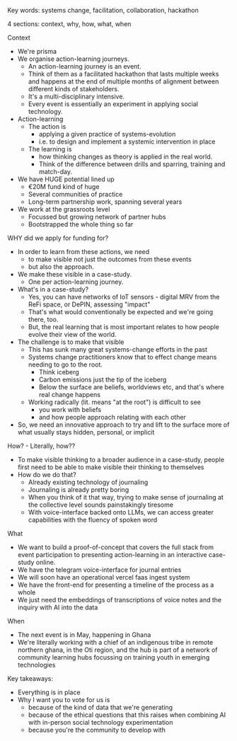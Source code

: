 Key words: systems change, facilitation, collaboration, hackathon

4 sections: context, why, how, what, when

Context
- We're prisma
- We organise action-learning journeys. 
	- An action-learning journey is an event. 
	- Think of them as a facilitated hackathon that lasts multiple weeks and happens at the end of multiple months of alignment between different kinds of stakeholders. 
	- It's a multi-disciplinary intensive. 
	- Every event is essentially an experiment in applying social technology. 
- Action-learning
	- The action is 
		- applying a given practice of systems-evolution
		- i.e. to design and implement a systemic intervention in place
	- The learning is 
		- how thinking changes as theory is applied in the real world. 
		- Think of the difference between drills and sparring, training and match-day. 
- We have HUGE potential lined up
	- €20M fund kind of huge
	- Several communities of practice
	- Long-term partnership work, spanning several years
- We work at the grassroots level
	- Focussed but growing network of partner hubs
	- Bootstrapped the whole thing so far

WHY did we apply for funding for?
- In order to learn from these actions, we need 
	- to make visible not just the outcomes from these events 
	- but also the approach. 
- We make these visible in a case-study. 
	- One per action-learning journey. 
- What's in a case-study? 
	- Yes, you can have networks of IoT sensors - digital MRV from the ReFi space, or DePIN, assessing "impact"
	- That's what would conventionally be expected and we're going there, too. 
	- But, the real learning that is most important relates to how people evolve their view of the world. 
- The challenge is to make that visible
	- This has sunk many great systems-change efforts in the past
	- Systems change practitioners know that to effect change means needing to go to the root.
		- Think iceberg
		- Carbon emissions just the tip of the iceberg
		- Below the surface are beliefs, worldviews etc, and that's where real change happens
	- Working radically (lit. means "at the root") is difficult to see 
		- you work with beliefs
		- and how people approach relating with each other
- So, we need an innovative approach to try and lift to the surface more of what usually stays hidden, personal, or implicit

How? - Literally, how??
- To make visible thinking to a broader audience in a case-study, people first need to be able to make visible their thinking to themselves 
- How do we do that? 
	- Already existing technology of journaling
	- Journaling is already pretty boring
	- When you think of it that way, trying to make sense of journaling at the collective level sounds painstakingly tiresome
	- With voice-interface backed onto LLMs, we can access greater capabilities with the fluency of spoken word

What
- We want to build a proof-of-concept that covers the full stack from event participation to presenting action-learning in an interactive case-study online. 
- We have the telegram voice-interface for journal entries
- We will soon have an operational vercel faas ingest system
- We have the front-end for presenting a timeline of the process as a whole
- We just need the embeddings of transcriptions of voice notes and the inquiry with AI into the data

When
- The next event is in May, happening in Ghana
- We're literally working with a chief of an indigenous tribe in remote northern ghana, in the Oti region, and the hub is part of a network of community learning hubs focussing on training youth in emerging technologies

Key takeaways:
- Everything is in place
- Why I want you to vote for us is 
	- because of the kind of data that we're generating
	- because of the ethical questions that this raises when combining AI with in-person social technology experimentation
	- because you're the community to develop with
